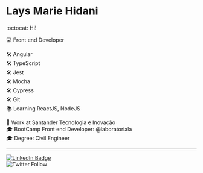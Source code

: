 # Lays Marie Hidani 
:octocat: Hi!

:computer: Front end Developer

:hammer_and_wrench: Angular
<br>
:hammer_and_wrench: TypeScript
<br>
:hammer_and_wrench: Jest
<br>
:hammer_and_wrench: Mocha
<br>
:hammer_and_wrench: Cypress
<br>
:hammer_and_wrench: Git
<br>
:books: Learning ReactJS, NodeJS

:office: Work at Santander Tecnologia e Inovação
<br>
:mortar_board: BootCamp Front end Developer: @laboratoriala
<br>
:mortar_board: Degree: Civil Engineer

---

[![LinkedIn Badge](https://img.shields.io/badge/-Lays%20Hidani-blue?style=flat-square&logo=Linkedin&logoColor=white&link=https://www.linkedin.com/in/lays-hidani/)](https://www.linkedin.com/in/lays-hidani/)
<br>
![Twitter Follow](https://img.shields.io/twitter/follow/layshidani?style=social)
